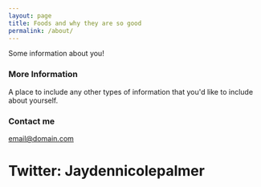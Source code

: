 ```yaml
---
layout: page
title: Foods and why they are so good 
permalink: /about/
---
```


Some information about you!

### More Information

A place to include any other types of information that you'd like to include about yourself.

### Contact me

[email@domain.com](Jaydenp9949@aurorak12.org)
# Twitter: Jaydennicolepalmer
